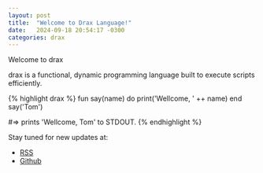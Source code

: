 ```yaml
---
layout: post
title:  "Welcome to Drax Language!"
date:   2024-09-18 20:54:17 -0300
categories: drax
---
```

Welcome to drax

drax is a functional, dynamic programming language built to execute scripts efficiently.

{% highlight drax %}
fun say(name) do
  print('Wellcome, ' ++ name)
end
say('Tom')

#=> prints 'Wellcome, Tom' to STDOUT.
{% endhighlight %}

Stay tuned for new updates at:

* [RSS](/feed.xml)
* [Github](https://github.com/drax-lang)
